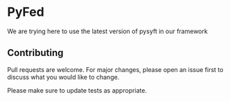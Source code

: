 # PyFed

We are trying here to use the latest version of pysyft in our framework

## Contributing
Pull requests are welcome. For major changes, please open an issue first to discuss what you would like to change.

Please make sure to update tests as appropriate.
